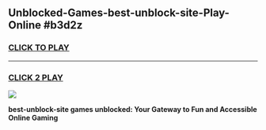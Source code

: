 
## Unblocked-Games-best-unblock-site-Play-Online #b3d2z
<h3>
<a href="https://news.freeplayer.one?title=best-unblock-site&ref=3">CLICK TO PLAY</a></h3>
<hr>

<h3>
<a href="https://news.freeplayer.one?title=best-unblock-site&ref=3">CLICK 2 PLAY</a>
  
</h3>

<a href="https://news.freeplayer.one?title=best-unblock-site&ref=3"><img src="https://clearcache.store/games.png"></a>


**best-unblock-site games unblocked: Your Gateway to Fun and Accessible Online Gaming**
